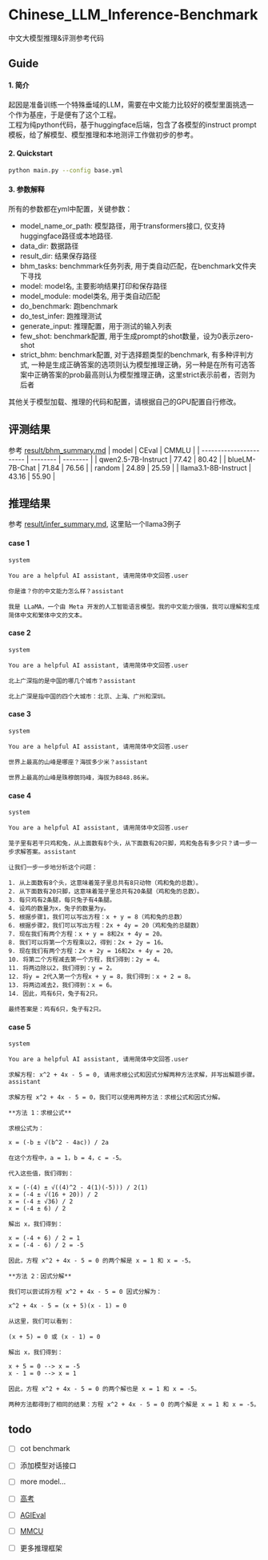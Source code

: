 # Chinese_LLM_Inference-Benchmark
中文大模型推理&评测参考代码

## Guide
#### 1. 简介
起因是准备训练一个特殊垂域的LLM，需要在中文能力比较好的模型里面挑选一个作为基座，于是便有了这个工程。   
工程为纯python代码，基于huggingface后端，包含了各模型的instruct prompt模板，给了解模型、模型推理和本地测评工作做初步的参考。

#### 2. Quickstart
```sh
python main.py --config base.yml
```

#### 3. 参数解释
所有的参数都在yml中配置，关键参数：
- model_name_or_path: 模型路径，用于transformers接口, 仅支持huggingface路径或本地路径.
- data_dir: 数据路径
- result_dir: 结果保存路径
- bhm_tasks: benchmmark任务列表, 用于类自动匹配，在benchmark文件夹下寻找
- model: model名, 主要影响结果打印和保存路径
- model_module: model类名, 用于类自动匹配
- do_benchmark: 跑benchmark
- do_test_infer: 跑推理测试
- generate_input: 推理配置，用于测试的输入列表
- few_shot: benchmark配置, 用于生成prompt的shot数量，设为0表示zero-shot
- strict_bhm: benchmark配置, 对于选择题类型的benchmark, 有多种评判方式, 一种是生成正确答案的选项则认为模型推理正确，另一种是在所有可选答案中正确答案的prob最高则认为模型推理正确，这里strict表示前者，否则为后者

其他关于模型加载、推理的代码和配置，请根据自己的GPU配置自行修改。

## 评测结果
参考 [result/bhm_summary.md](https://github.com/iLovEing/Chinese_LLM_Inference-Benchmark/blob/main/result/bhm_summary.md)
|          model          |  CEval   |  CMMLU   |
| ----------------------- | -------- | -------- |
|   qwen2.5-7B-Instruct   |  77.42   |  80.42   |
|     blueLM-7B-Chat      |  71.84   |  76.56   |
|         random          |  24.89   |  25.59   |
|  llama3.1-8B-Instruct   |  43.16   |  55.90   |

## 推理结果
参考 [result/infer_summary.md](https://github.com/iLovEing/Chinese_LLM_Inference-Benchmark/blob/main/result/infer_summary.md), 这里贴一个llama3例子

#### case 1
```
system

You are a helpful AI assistant, 请用简体中文回答.user

你是谁？你的中文能力怎么样？assistant

我是 LLaMA，一个由 Meta 开发的人工智能语言模型。我的中文能力很强，我可以理解和生成简体中文和繁体中文的文本。
```

#### case 2
```
system

You are a helpful AI assistant, 请用简体中文回答.user

北上广深指的是中国的哪几个城市？assistant

北上广深是指中国的四个大城市：北京、上海、广州和深圳。
```

#### case 3
```
system

You are a helpful AI assistant, 请用简体中文回答.user

世界上最高的山峰是哪座？海拔多少米？assistant

世界上最高的山峰是珠穆朗玛峰，海拔为8848.86米。
```

#### case 4
```
system

You are a helpful AI assistant, 请用简体中文回答.user

笼子里有若干只鸡和兔，从上面数有8个头，从下面数有20只脚，鸡和兔各有多少只？请一步一步求解答案。assistant

让我们一步一步地分析这个问题：

1. 从上面数有8个头，这意味着笼子里总共有8只动物（鸡和兔的总数）。
2. 从下面数有20只脚，这意味着笼子里总共有20条腿（鸡和兔的总数）。
3. 每只鸡有2条腿，每只兔子有4条腿。
4. 设鸡的数量为x，兔子的数量为y。
5. 根据步骤1，我们可以写出方程：x + y = 8（鸡和兔的总数）
6. 根据步骤2，我们可以写出方程：2x + 4y = 20（鸡和兔的总腿数）
7. 现在我们有两个方程：x + y = 8和2x + 4y = 20。
8. 我们可以将第一个方程乘以2，得到：2x + 2y = 16。
9. 现在我们有两个方程：2x + 2y = 16和2x + 4y = 20。
10. 将第二个方程减去第一个方程，我们得到：2y = 4。
11. 将两边除以2，我们得到：y = 2。
12. 将y = 2代入第一个方程x + y = 8，我们得到：x + 2 = 8。
13. 将两边减去2，我们得到：x = 6。
14. 因此，鸡有6只，兔子有2只。

最终答案是：鸡有6只，兔子有2只。
```

#### case 5
```
system

You are a helpful AI assistant, 请用简体中文回答.user

求解方程: x^2 + 4x - 5 = 0, 请用求根公式和因式分解两种方法求解，并写出解题步骤。assistant

求解方程 x^2 + 4x - 5 = 0，我们可以使用两种方法：求根公式和因式分解。

**方法 1：求根公式**

求根公式为：

x = (-b ± √(b^2 - 4ac)) / 2a

在这个方程中，a = 1，b = 4，c = -5。

代入这些值，我们得到：

x = (-(4) ± √((4)^2 - 4(1)(-5))) / 2(1)
x = (-4 ± √(16 + 20)) / 2
x = (-4 ± √36) / 2
x = (-4 ± 6) / 2

解出 x，我们得到：

x = (-4 + 6) / 2 = 1
x = (-4 - 6) / 2 = -5

因此，方程 x^2 + 4x - 5 = 0 的两个解是 x = 1 和 x = -5。

**方法 2：因式分解**

我们可以尝试将方程 x^2 + 4x - 5 = 0 因式分解为：

x^2 + 4x - 5 = (x + 5)(x - 1) = 0

从这里，我们可以看到：

(x + 5) = 0 或 (x - 1) = 0

解出 x，我们得到：

x + 5 = 0 --> x = -5
x - 1 = 0 --> x = 1

因此，方程 x^2 + 4x - 5 = 0 的两个解也是 x = 1 和 x = -5。

两种方法都得到了相同的结果：方程 x^2 + 4x - 5 = 0 的两个解是 x = 1 和 x = -5。
```

## todo
- [ ] cot benchmark
- [ ] 添加模型对话接口
- [ ] more model...
- [ ] [高考](https://github.com/OpenLMLab/GAOKAO-Bench)
- [ ] [AGIEval](https://github.com/ruixiangcui/AGIEval)
- [ ] [MMCU](https://github.com/Felixgithub2017/MMCU)
- [ ] 更多推理框架


